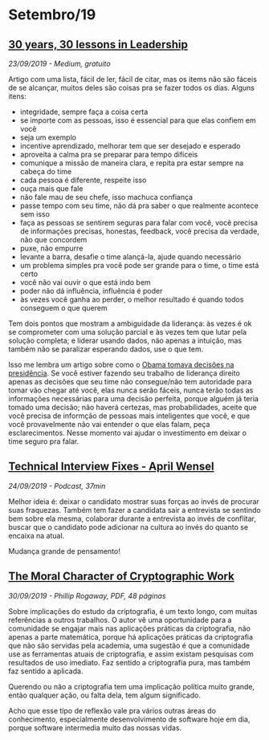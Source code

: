 # Setembro/19

## [30 years, 30 lessons in Leadership](https://medium.com/@dangreene_37926/30-years-30-lessons-in-leadership-ec7e1ace00c7)

_23/09/2019 - Medium, gratuito_

Artigo com uma lista, fácil de ler, fácil de citar, mas os items não são fáceis de se alcançar, muitos deles são coisas pra se fazer todos os dias. Alguns itens:

* integridade, sempre faça a coisa certa
* se importe com as pessoas, isso é essencial para que elas confiem em você
* seja um exemplo
* incentive aprendizado, melhorar tem que ser desejado e esperado
* aproveita a calma pra se preparar para tempo difíceis
* comunique a missão de maneira clara, e repita pra estar sempre na cabeça do time
* cada pessoa é diferente, respeite isso
* ouça mais que fale
* não fale mau de seu chefe, isso machuca confiança
* passe tempo com seu time, não dá pra saber o que realmente acontece sem isso
* faça as pessoas se sentirem seguras para falar com você, você precisa de informações precisas, honestas, feedback, você precisa da verdade, não que concordem
* puxe, não empurre
* levante a barra, desafie o time alançá-la, ajude quando necessário
* um problema simples pra você pode ser grande para o time, o time está certo
* você não vai ouvir o que está indo bem
* poder não dá influência, influência é poder
* às vezes você ganha ao perder, o melhor resultado é quando todos conseguem o que querem

Tem dois pontos que mostram a ambiguidade da liderança: às vezes é ok se comprometer com uma solução parcial e às vezes tem que lutar pela solução completa; e liderar usando dados, não apenas a intuição, mas também não se paralizar esperando dados, use o que tem.

Isso me lembra um artigo sobre como o [Obama tomava decisões na presidência](https://www.inc.com/jessica-stillman/president-obama-just-shared-his-simple-3-part-framework-for-making-even-toughest-decisions.html). Se você estiver fazendo seu trabalho de liderança direito apenas as decisões que seu time não consegue/não tem autoridade para tomar vão chegar até você, elas nunca serão fáceis, nunca terão todas as informações necessárias para uma decisão perfeita, porque alguém já teria tomado uma decisão; não haverá certezas, mas probabilidades, aceite que você precisa de informção de pessoas mais inteligentes que você, e que você provavelmente não vai entender o que elas falam, peça esclarecimentos. Nesse momento vai ajudar o investimento em deixar o time seguro pra falar.

## [Technical Interview Fixes - April Wensel](https://testandcode.com/72)

_24/09/2019 - Podcast, 37min_

Melhor ideia é: deixar o candidato mostrar suas forças ao invés de procurar suas fraquezas. Também tem fazer a candidata sair a entrevista se sentindo bem sobre ela mesma, colaborar durante a entrevista ao invés de conflitar, buscar que o candidato pode adicionar na cultura ao invés do quanto se encaixa na atual.

Mudança grande de pensamento!

## [The Moral Character of Cryptographic Work](https://web.cs.ucdavis.edu/~rogaway/papers/moral-fn.pdf)

_30/09/2019 - Phillip Rogaway, PDF, 48 páginas_

Sobre implicações do estudo da criptografia, é um texto longo, com muitas referências a outros trabalhos. O autor vê uma oportunidade para a comunidade se engajar mais nas aplicações práticas da criptografia, não apenas a parte matemática, porque há aplicações práticas da criptografia que não são servidas pela academia, uma sugestão é que a comunidade use as ferramentas atuais de criptografia, e assim existam pesquisas com resultados de uso imediato. Faz sentido a criptografia pura, mas também faz sentido a aplicada.

Querendo ou não a criptografia tem uma implicação política muito grande, então qualquer ação, ou falta dela, tem algum significado.

Acho que esse tipo de reflexão vale pra vários outras áreas do conhecimento, especialmente desenvolvimento de software hoje em dia, porque software intermedia muito das nossas vidas.

